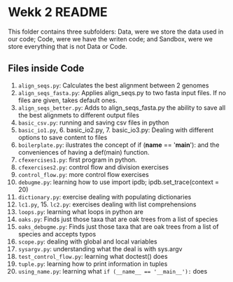 # Wekk 2 README

This folder contains three subfolders: Data, were we store the data used in our code; Code, were we have the writen code; and Sandbox, were we store everything that is not Data or Code.

## Files inside Code


1. `align_seqs.py`: Calculates the best alignment between 2 genomes
2. `align_seqs_fasta.py`: Applies align_seqs.py to two fasta input files. If no 
			files are given, takes default ones.
3. `align_seqs_better.py`: Adds to align_seqs_fasta.py the ability to save all 
			the best alignmets to different output files
4. `basic_csv.py`: running and saving csv files in python
5. `basic_io1.py`, 6. basic_io2.py, 7. basic_io3.py: Dealing with different 
			options to save content to files
8. `boilerplate.py`: ilustrates the concept of if (__name__ == '__main__'): and 
			the conveniences of having a def(main) function.
9. `cfexercises1.py`: first program in python.
10. `cfexercises2.py`: control flow and division exercises
11. `control_flow.py`: more control flow exercises
12. `debugme.py`: learning how to use import ipdb; ipdb.set_trace(context = 20)
13. `dictionary.py`: exercise dealing with populating dictionaries
14. `lc1.py`, 15. `lc2.py`: exercises dealing with list comprehensions
16. `loops.py`: learning what loops in python are
17. `oaks.py`: Finds just those taxa that are oak trees from a list of species
18. `oaks_debugme.py`: Finds just those taxa that are oak trees from a list of 
			species and accepts typos
19. `scope.py`: dealing with global and local variables
20. `sysargv.py`: understanding what the deal is with sys.argv
21. `test_control_flow.py`: learning what doctest() does
22. `tuple.py`: learning how to print information in tuples
23. `using_name.py`: learning what `if (__name__ == '__main__'):` does


